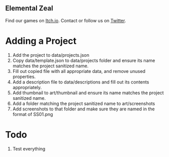 ## Elemental Zeal
Find our games on [Itch.io](https://elemental-zeal.itch.io/).
Contact or follow us on [Twitter](https://twitter.com/ElementalZeal).

# Adding a Project
1. Add the project to data/projects.json
2. Copy data/template.json to data/projects folder and ensure its name matches the project sanitized name.
3. Fill out copied file with all appropriate data, and remove unused properties.
4. Add a description file to data/descriptions and fill out its contents appropriately.
5. Add thumbnail to art/thumbnail and ensure its name matches the project sanitized name.
6. Add a folder matching the project sanitized name to art/screenshots
7. Add screenshots to that folder and make sure they are named in the format of SS01.png

# Todo
1. Test everything
